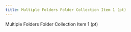 ```yaml
---
title: Multiple Folders Folder Collection Item 1 (pt)
---
```

Multiple Folders Folder Collection Item 1 (pt)